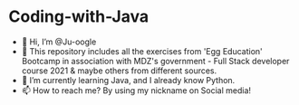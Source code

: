 # Coding-with-Java

- 👋 Hi, I’m @Ju-oogle
- 👀 This repository includes all the exercises from 'Egg Education' Bootcamp in association with MDZ's government - Full Stack developer course 2021 & maybe others from different sources.
- 🌱 I’m currently learning Java, and I already know Python.
- 📫 How to reach me? By using my nickname on Social media!
